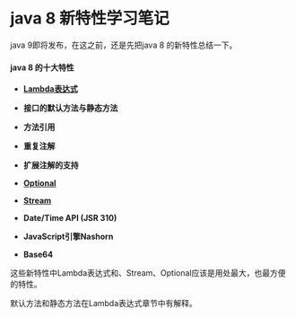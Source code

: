# java 8 新特性学习笔记

java 9即将发布，在这之前，还是先把java 8 的新特性总结一下。

#### java 8 的十大特性

* [**Lambda表达式**](/lambdabiao-da-shi.md)

* **接口的默认方法与静态方法**

* **方法引用**

* **重复注解**

* **扩展注解的支持**

* [**Optional**](//yong-optional-qu-dai-null.md)

* [**Stream**](/streamliu-chu-li.md)

* **Date/Time API \(JSR 310\)**

* **JavaScript引擎Nashorn**

* **Base64**

这些新特性中Lambda表达式和、Stream、Optional应该是用处最大，也最方便的特性。

默认方法和静态方法在Lambda表达式章节中有解释。

